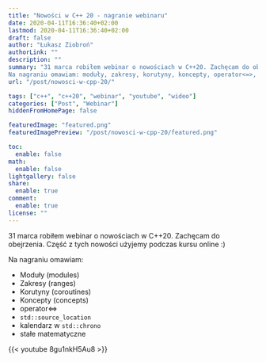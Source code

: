 ```yaml
---
title: "Nowości w C++ 20 - nagranie webinaru"
date: 2020-04-11T16:36:40+02:00
lastmod: 2020-04-11T16:36:40+02:00
draft: false
author: "Łukasz Ziobroń"
authorLink: ""
description: ""
summary: "31 marca robiłem webinar o nowościach w C++20. Zachęcam do obejrzenia. Część z tych nowości użyjemy podczas kursu online :)
Na nagraniu omawiam: moduły, zakresy, korutyny, koncepty, operator<=>, `std::source_location`, kalendarz w `std::chrono`, stałe matematyczne"
url: "/post/nowosci-w-cpp-20/"

tags: ["c++", "c++20", "webinar", "youtube", "wideo"]
categories: ["Post", "Webinar"]
hiddenFromHomePage: false

featuredImage: "featured.png"
featuredImagePreview: "/post/nowosci-w-cpp-20/featured.png"

toc:
  enable: false
math:
  enable: false
lightgallery: false
share:
  enable: true
comment:
  enable: true
license: ""
---
```


31 marca robiłem webinar o nowościach w C++20. Zachęcam do obejrzenia. Część z tych nowości użyjemy podczas kursu online :)

Na nagraniu omawiam:

* Moduły (modules)
* Zakresy (ranges)
* Korutyny (coroutines)
* Koncepty (concepts)
* operator<=>
* `std::source_location`
* kalendarz w `std::chrono`
* stałe matematyczne

{{< youtube 8gu1nkH5Au8 >}}
